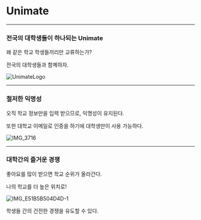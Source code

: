 # Unimate
---

### 전국의 대학생들이 하나되는 Unimate

왜 같은 학교 학생들끼리만 교류하는가?

전국의 대학생들과 함꼐하자.

![UnimateLogo](https://github.com/cactus-y/Unimate_front/assets/106647507/8767ccb6-b5d7-49d1-904b-dbfaa3cfd27a)

---

### 철저한 익명성

오직 학교 정보만을 입력 받으므로, 익명성이 유지된다.

또한 대학교 이메일로 인증을 하기에 대학생만이 사용 가능하다.

![IMG_3716](https://github.com/cactus-y/Unimate_front/assets/106647507/72dd800b-93d1-4629-bdb9-e25123e57a94)


---

### 대학간의 즐거운 경쟁

좋아요를 많이 받으면 학교 순위가 올라간다.

나의 학교를 더 높은 위치로!

![IMG_E51B5B504D4D-1](https://github.com/cactus-y/Unimate_front/assets/106647507/cf563ff4-cb53-479b-a6fe-8df513d8c942)

학생들 간의 건전한 경쟁을 유도할 수 있다.


